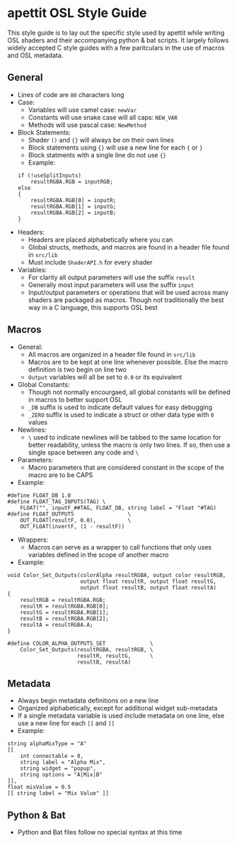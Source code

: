 # apettit OSL Style Guide
This style guide is to lay out the specific style used by apettit while writing OSL shaders and their accompanying python & bat scripts. It largely follows widely accepted C style guides with a few paritculars in the use of macros and OSL metadata.

## General
- Lines of code are ```80``` characters long
- Case:
    - Variables will use camel case: ```newVar```
    - Constants will use snake case will all caps: ```NEW_VAR```
    - Methods will use pascal case: ```NewMethod```
- Block Statements:
    - Shader ```()``` and ```{}``` will always be on their own lines
    - Block statements using ```{}``` will use a new line for each ```{``` or ```}```
    - Block statments with a single line do not use ```{}```
    - Example:
    ```
    if (!useSplitInputs)
        resultRGBA.RGB = inputRGB;
    else 
    {
        resultRGBA.RGB[0] = inputR;
        resultRGBA.RGB[1] = inputG;
        resultRGBA.RGB[2] = inputB;
    }
    ```
- Headers:
    - Headers are placed alphabetically where you can
    - Global structs, methods, and macros are found in a header file found in ```src/lib```
    - Must include ```ShaderAPI.h``` for every shader
- Variables:
    - For clarity all output parameters will use the suffix ```result```
    - Generally most input parameters will use the suffix ```input```
    - Input/output parameters or operations that will be used across many shaders are packaged as macros. Though not traditionally the best way in  a C language, this supports OSL best

## Macros
- General:
    - All macros are organized in a header file found in ```src/lib```
    - Macros are to be kept at one line whenever possible. Else the macro definition is two begin on line two
    - ```Output``` variables will all be set to ```0.0``` or its equivalent
- Global Constants:
    - Though not normally encourgaed, all global constants will be defined in macros to better support OSL
    - ```_DB``` suffix is used to indicate default values for easy debugging
    - ```_ZERO``` suffix is used to indicate a struct or other data type with  ```0``` values
- Newlines:
    - ```\``` used to indicate newlines will be tabbed to the same location for better readability, unless the macro is only two lines. If so, then use a single space between any code and ```\```
- Parameters:
    - Macro parameters that are considered constant in the scope of the macro are to be CAPS
- Example:
```
#define FLOAT_DB 1.0
#define FLOAT_TAG_INPUTS(TAG) \
    FLOAT("", inputF_##TAG, FLOAT_DB, string label = "Float "#TAG)
#define FLOAT_OUTPUTS                 \
    OUT_FLOAT(resultF, 0.0),          \
    OUT_FLOAT(invertF, (1 - resultF))
```
- Wrappers:
    - Macros can serve as a wrapper to call functions that only uses variables defined in the scope of another macro
- Example:
```
void Color_Set_Outputs(colorAlpha resultRGBA, output color resultRGB,
                       output float resultR, output float resultG,
                       output float resultB, output float resultA)
{
    resultRGB = resultRGBA.RGB;
    resultR = resultRGBA.RGB[0];
    resultG = resultRGBA.RGB[1];
    resultB = resultRGBA.RGB[2];
    resultA = resultRGBA.A;
}

#define COLOR_ALPHA_OUTPUTS_SET              \
    Color_Set_Outputs(resultRGBA, resultRGB, \
                      resultR, resultG,      \
                      resultB, resultA)
```

## Metadata
- Always begin metadata definitions on a new line
- Organized alphabetically, except for additional widget sub-metadata
- If a single metadata variable is used include metadata on one line, else use a new line for each ```[[``` and ```]]```
- Example:
```
string alphaMixType = "A"
[[ 
    int connectable = 0, 
    string label = "Alpha Mix", 
    string widget = "popup",
    string options = "A|Mix|B"
]],
float mixValue = 0.5
[[ string label = "Mix Value" ]]
```

## Python & Bat
- Python and Bat files follow no special syntax at this time
